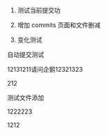 1. 测试当前提交功
2. 增加 commits 页面和文件删减

3. 变化测试

自动提交测试

12131211请问企鹅12321323

212

测试文件添加

 1222223 

1212